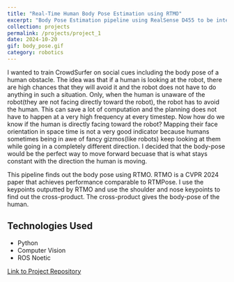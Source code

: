 ```yaml
---
title: "Real-Time Human Body Pose Estimation using RTMO"
excerpt: "Body Pose Estimation pipeline using RealSense D455 to be integrated with CrowdSurfer"
collection: projects
permalink: /projects/project_1
date: 2024-10-20
gif: body_pose.gif
category: robotics
---
```


I wanted to train CrowdSurfer on social cues including the body pose of a human obstacle. The idea was that if a human is looking at the robot, there are high chances that they will avoid it and the robot does not have to do anything in such a situation. Only, when the human is unaware of the robot(they are not facing directly toward the robot), the robot has to avoid the human. This can save a lot of computation and the planning does not have to happen at a very high frequency at every timestep. Now how do we know if the human is directly facing toward the robot? Mapping their face orientation in space time is not a very good indicator because humans sometimes being in awe of fancy gizmos(like robots) keep looking at them while going in a completely different direction. I decided that the body-pose would be the perfect way to move forward becuase that is what stays constant with the direction the human is moving.

This pipeline finds out the body pose using RTMO. RTMO is a CVPR 2024 paper that achieves performance comparable to RTMPose. I use the keypoints outputted by RTMO and use the shoulder and nose keypoints to find out the cross-product. The cross-product gives the body-pose of the human.


## Technologies Used

- Python
- Computer Vision
- ROS Noetic

[Link to Project Repository](https://github.com/yourusername/project-repo)